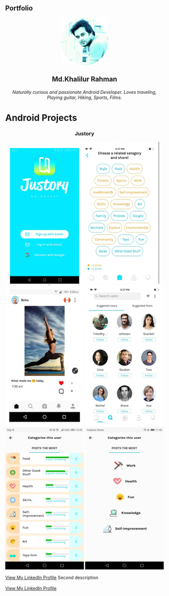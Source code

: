 ## Portfolio

<p align="center">
  <img width = "150dp" height = "150dp" src="images/IMG_20190420_104422_265.png?raw=true" />
</p>

 <h2 align="center"> Md.Khalilur Rahman </h2>
 <h6 align="center"> Naturally curious and passionate Android Developer. Loves traveling, Playing guitar, Hiking, Sports, Films. </h6>
 
 # Android Projects
 
  <h3 align = "center"> Justory </h3>
 
 <p align="center">
  <img width = "220dp" height = "430dp" src="images/justory/1.jpeg?raw=true" />
   <img width = "250dp" height = "450dp" src="images/justory/2.png?raw=true" />
   <img width = "250dp" height = "450dp" margin = "10dp" src="images/justory/3.png?raw=true" />
   <img width = "250dp" height = "450dp" src="images/justory/4.png?raw=true" />
   <img width = "250dp" height = "450dp" src="images/justory/5.jpeg?raw=true" />
   <img width = "250dp" height = "450dp" src="images/justory/6.jpeg?raw=true" />
 
</p>
 
             
  <a href="https://www.linkedin.com/in/example/">View My LinkedIn Profile</a> 
   Second description 
  <br><br>
  <a href="https://www.linkedin.com/in/example/">View My LinkedIn Profile</a> 

